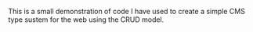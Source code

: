 This is a small demonstration of code I have used to create a simple CMS type sustem for the web using the CRUD model.
